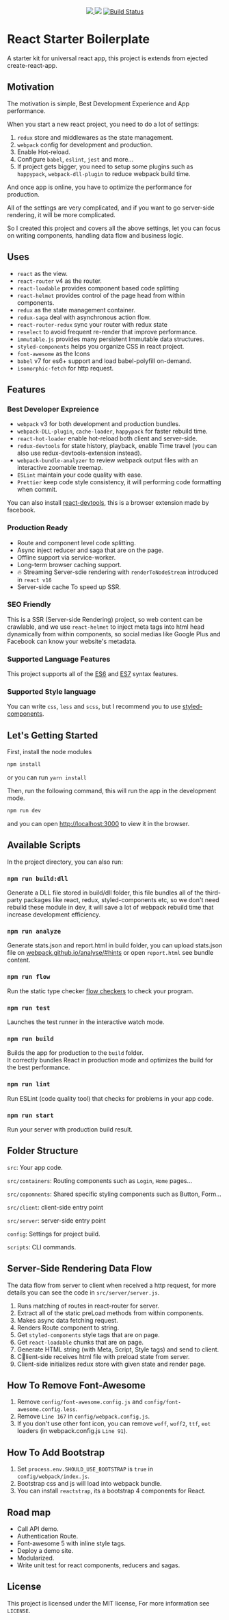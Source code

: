 <div align="center">
  <!-- Dependency Status -->
  <a href="https://david-dm.org/falloutchonny/react-starter-boilerplate" title="dependencies status">
    <img src="https://david-dm.org/falloutchonny/react-starter-boilerplate/status.svg"/>
  </a>
  <!-- devDependency Status -->
  <a href="https://david-dm.org/falloutchonny/react-starter-boilerplate?type=dev" title="devDependencies status">
    <img src="https://david-dm.org/falloutchonny/react-starter-boilerplate/dev-status.svg"/></a>
  <!-- Build Status -->
  <a href="https://travis-ci.org/FallOutChonny/react-starter-boilerplate">
    <img src="https://travis-ci.org/FallOutChonny/react-starter-boilerplate.svg?branch=master" alt="Build Status" />
  </a>
  <!-- Test Coverage -->
</div>

# React Starter Boilerplate

A starter kit for universal react app, this project is extends from ejected create-react-app.

## Motivation

The motivation is simple, Best Development Experience and App performance.

When you start a new react project, you need to do a lot of settings:

1. `redux` store and middlewares as the state management.
2. `webpack` config for development and production.
3. Enable Hot-reload.
4. Configure `babel`, `eslint`, `jest` and more...
5. If project gets bigger, you need to setup some plugins such as `happypack`, `webpack-dll-plugin` to reduce webpack build time.

And once app is online, you have to optimize the performance for production.

All of the settings are very complicated, and if you want to go server-side rendering, it will be more complicated.

So I created this project and covers all the above settings, let you can focus on writing components, handling data flow and business logic.

## Uses

* `react` as the view.
* `react-router` v4 as the router.
* `react-loadable` provides component based code splitting
* `react-helmet` provides control of the page head from within components.
* `redux` as the state management container.
* `redux-saga` deal with asynchronous action flow.
* `react-router-redux` sync your router with redux state
* `reselect` to avoid frequent re-render that improve performance.
* `immutable.js` provides many persistent Immutable data structures.
* `styled-components` helps you organize CSS in react project.
* `font-awesome` as the Icons
* `babel` v7 for es6+ support and load babel-polyfill on-demand.
* `isomorphic-fetch` for http request.

## Features

### Best Developer Expreience

* `webpack` v3 for both development and production bundles.
* `webpack-DLL-plugin`, `cache-loader`, `happypack` for faster rebuild time.
* `react-hot-loader` enable hot-reload both client and server-side.
* `redux-devtools` for state history, playback, enable Time travel (you can also use redux-devtools-extension instead).
* `webpack-bundle-analyzer` to review webpack output files with an interactive zoomable treemap.
* `ESLint` maintain your code quality with ease.
* `Prettier` keep code style consistency, it will performing code formatting when commit.

You can also install [react-devtools](https://github.com/facebook/react-devtools), this is a browser extension made by facebook.

### Production Ready

* Route and component level code splitting.
* Async inject reducer and saga that are on the page.
* Offline support via service-worker.
* Long-term browser caching support.
* 🔥 Streaming Server-sdie rendering with  `renderToNodeStream` introduced in `react v16`
* Server-side cache To speed up SSR.

### SEO Friendly

This is a SSR (Server-side Rendering) project, so web content can be crawlable, and we use `react-helmet` to inject meta tags into html head dynamically from within components, so social medias like Google Plus and Facebook can know your website's metadata.

### Supported Language Features

This project supports all of the [ES6](https://github.com/lukehoban/es6features) and [ES7](https://github.com/ldfaiztt/es7-features) syntax features.

### Supported Style language

You can write `css`, `less` and `scss`, but I recommend you to use [styled-components](https://github.com/styled-components/styled-components).

## Let's Getting Started

First, install the node modules

```bash
npm install
```

or you can run `yarn install`

Then, run the following command, this will run the app in the development mode.

```bash
npm run dev
```

and you can open [http://localhost:3000](http://localhost:3000) to view it in the browser.

## Available Scripts

In the project directory, you can also run:

### `npm run build:dll`

Generate a DLL file stored in build/dll folder, this file bundles all of the third-party packages like react, redux, styled-components etc, so we don't need rebuild these module in dev, it will save a lot of webpack rebuild time that increase development efficiency.

### `npm run analyze`

Generate stats.json and report.html in build folder, you can upload stats.json file on [webpack.github.io/analyse/#hints](http://webpack.github.io/analyse/#hints) or open `report.html` see bundle content.

### `npm run flow`

Run the static type checker [flow checkers](https://flow.org/en/) to check your program.

### `npm run test`

Launches the test runner in the interactive watch mode.

### `npm run build`

Builds the app for production to the `build` folder.<br>
It correctly bundles React in production mode and optimizes the build for the best performance.

### `npm run lint`

Run ESLint (code quality tool) that checks for problems in your app code.

### `npm run start`

Run your server with production build result.

## Folder Structure

`src`: Your app code.

`src/containers`: Routing components such as `Login`, `Home` pages...

`src/copomnents`: Shared specific styling components such as Button, Form...

`src/client`: client-side entry point

`src/server`: server-side entry point

`config`: Settings for project build.

`scripts`: CLI commands.

## Server-Side Rendering Data Flow

The data flow from server to client when received a http request, for more details you can see the code in `src/server/server.js`.

1. Runs matching of routes in react-router for server.
2. Extract all of the static preLoad methods from within components.
3. Makes async data fetching request.
4. Renders Route component to string.
5. Get `styled-components` style tags that are on page.
6. Get `react-loadable` chunks that are on page.
7. Generate HTML string (with Meta, Script, Style tags) and send to client.
8. Client-side receives html file with preload state from server.
9. Client-side initializes redux store with given state and render page.

## How To Remove Font-Awesome

1. Remove `config/font-awesome.config.js` and `config/font-awesome.config.less`.
2. Remove `Line 167` in `config/webpack.config.js`.
3. If you don't use other font icon, you can remove `woff`, `woff2`, `ttf`, `eot` loaders (in webpack.config.js `Line 91`).

## How To Add Bootstrap

1. Set `process.env.SHOULD_USE_BOOTSTRAP` is `true` in `config/webpack/index.js`.
2. Bootstrap css and js will load into webpack bundle.
3. You can install `reactstrap`, its a bootstrap 4 components for React.

## Road map

* Call API demo.
* Authentication Route.
* Font-awesome 5 with inline style tags.
* Deploy a demo site.
* Modularized.
* Write unit test for react components, reducers and sagas.

## License

This project is licensed under the MIT license, For more information see `LICENSE`.
